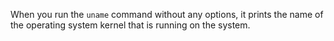 When you run the `uname` command without any options, it prints the name of the operating system kernel that is running on the system.
